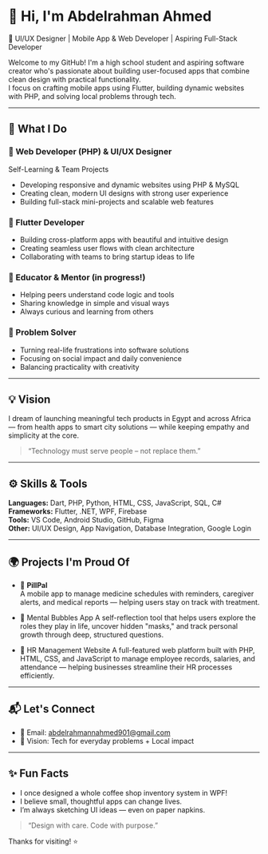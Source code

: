 # 👋 Hi, I'm Abdelrahman Ahmed

💼 UI/UX Designer | Mobile App & Web Developer | Aspiring Full-Stack Developer

Welcome to my GitHub! I'm a high school student and aspiring software creator who's passionate about building user-focused apps that combine clean design with practical functionality.  
I focus on crafting mobile apps using Flutter, building dynamic websites with PHP, and solving local problems through tech.

---

## 🔧 What I Do

### 🚀 Web Developer (PHP) & UI/UX Designer
Self-Learning & Team Projects
- Developing responsive and dynamic websites using PHP & MySQL
- Creating clean, modern UI designs with strong user experience
- Building full-stack mini-projects and scalable web features

### 📱 Flutter Developer
- Building cross-platform apps with beautiful and intuitive design
- Creating seamless user flows with clean architecture
- Collaborating with teams to bring startup ideas to life

### 🧠 Educator & Mentor (in progress!)
- Helping peers understand code logic and tools
- Sharing knowledge in simple and visual ways
- Always curious and learning from others

### 🧩 Problem Solver
- Turning real-life frustrations into software solutions
- Focusing on social impact and daily convenience
- Balancing practicality with creativity

---

## 💡 Vision
I dream of launching meaningful tech products in Egypt and across Africa — from health apps to smart city solutions — while keeping empathy and simplicity at the core.  
> “Technology must serve people – not replace them.”

---

## ⚙️ Skills & Tools
**Languages:** Dart, PHP, Python, HTML, CSS, JavaScript, SQL, C#    
**Frameworks:** Flutter, .NET, WPF, Firebase  
**Tools:** VS Code, Android Studio, GitHub, Figma  
**Other:** UI/UX Design, App Navigation, Database Integration, Google Login

---

## 🌍 Projects I'm Proud Of
- 💊 **PillPal**  
  A mobile app to manage medicine schedules with reminders, caregiver alerts, and medical reports — helping users stay on track with treatment.

- 🧠 Mental Bubbles App
A self-reflection tool that helps users explore the roles they play in life, uncover hidden "masks," and track personal growth through deep, structured questions.

- 👥 HR Management Website
A full-featured web platform built with PHP, HTML, CSS, and JavaScript to manage employee records, salaries, and attendance — helping businesses streamline their HR processes efficiently.

---

## 📬 Let's Connect
- 📧 Email: abdelrahmannahmed901@gmail.com  
- 🧠 Vision: Tech for everyday problems + Local impact

---

## ✨ Fun Facts
- I once designed a whole coffee shop inventory system in WPF!
- I believe small, thoughtful apps can change lives.
- I’m always sketching UI ideas — even on paper napkins.

> “Design with care. Code with purpose.”

Thanks for visiting! ⭐️
